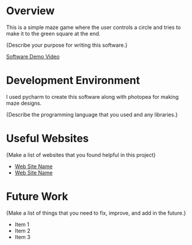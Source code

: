 # Overview

This is a simple maze game where the user controls a circle and tries to make it to the green square at the end.

{Describe your purpose for writing this software.}

[Software Demo Video](http://youtube.link.goes.here)

# Development Environment

I used pycharm to create this software along with photopea for making maze designs.

{Describe the programming language that you used and any libraries.}

# Useful Websites

{Make a list of websites that you found helpful in this project}
* [Web Site Name](http://url.link.goes.here)
* [Web Site Name](http://url.link.goes.here)

# Future Work

{Make a list of things that you need to fix, improve, and add in the future.}
* Item 1
* Item 2
* Item 3